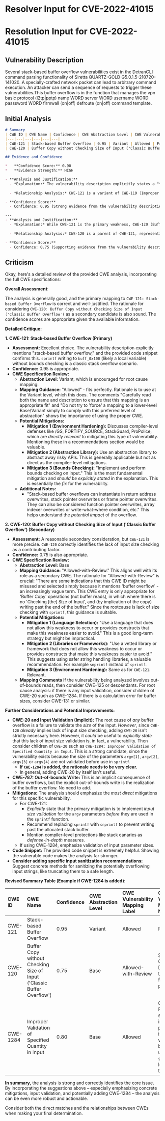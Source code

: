 # Resolver Input for CVE-2022-41015

# Resolution Input for CVE-2022-41015

## Vulnerability Description
Several stack-based buffer overflow vulnerabilities exist in the DetranCLI command parsing functionality of Siretta QUARTZ-GOLD G5.0.1.5-210720-141020. A specially-crafted network packet can lead to arbitrary command execution. An attacker can send a sequence of requests to trigger these vulnerabilities.This buffer overflow is in the function that manages the vpn basic protocol (l2tp|pptp) name WORD server WORD username WORD passsword WORD firmwall (on|off) defroute (on|off) command template.

## Initial Analysis
```markdown
# Summary
| CWE ID | CWE Name | Confidence | CWE Abstraction Level | CWE Vulnerability Mapping Label | CWE-Vulnerability Mapping Notes |
|---|---|---|---|---|---|
| CWE-121 | Stack-based Buffer Overflow | 0.95 | Variant | Allowed | Primary CWE |
| CWE-120 | Buffer Copy without Checking Size of Input ('Classic Buffer Overflow') | 0.75 | Base | Allowed-with-Review | Secondary Candidate |

## Evidence and Confidence

*   **Confidence Score:** 0.90
*   **Evidence Strength:** HIGH

- **Analysis and Justification:**  
  - *Explanation:* The vulnerability description explicitly states a "**stack-based buffer overflow**" exists within the DetranCLI command parsing functionality. The CVE reference summary further details that the `sprintf` function writes to a stack buffer without proper bounds checking. This aligns directly with the definition of CWE-121 (Stack-based Buffer Overflow), which is a variant of buffer overflow where the buffer being overwritten is allocated on the stack. The use of `sprintf` without input size validation is the **rootcause**, causing the **stack-based buffer overflow**. Given the specific mention of stack allocation, CWE-121 is a more precise mapping than its parent, CWE-120. The MITRE mapping guidance allows CWE-121.
  
  - *Relationship Analysis:* CWE-121 is a variant of CWE-119 (Improper Restriction of Operations within the Bounds of a Memory Buffer) and a more specific type of CWE-120 (Buffer Copy without Checking Size of Input). Selecting CWE-121 provides a more granular description of the vulnerability's location (stack) compared to the more general CWE-120.

- **Confidence Score:**  
  - Confidence: 0.95 (Strong evidence from the vulnerability description and CVE reference materials pointing specifically to a stack-based buffer overflow.)

---
- **Analysis and Justification:**  
  - *Explanation:* While CWE-121 is the primary weakness, CWE-120 (Buffer Copy without Checking Size of Input) is also a relevant consideration as it describes the fundamental problem of copying data without checking the input size, which is a contributing factor to the stack overflow. The CVE reference summary explicitly mentions that the `sprintf` function is used to format command parameters without proper bounds checking. However, since the buffer is located on the stack, and that is clearly stated, CWE-121 is more specific. The MITRE mapping guidance states CWE-120 is ALLOWED-WITH-REVIEW and should be used when there is no checking of input size.
  
  - *Relationship Analysis:* CWE-120 is a parent of CWE-121, representing the more general class of buffer overflows due to unchecked input sizes. Because the overflow occurs on the stack, we prioritize the more specific CWE-121.

- **Confidence Score:**  
  - Confidence: 0.75 (Supporting evidence from the vulnerability description and CVE reference materials but less direct than the evidence for CWE-121.)
```

## Criticism
Okay, here's a detailed review of the provided CWE analysis, incorporating the full CWE specifications:

**Overall Assessment:**

The analysis is generally good, and the primary mapping to `CWE-121: Stack-based Buffer Overflow` is correct and well-justified. The rationale for considering `CWE-120: Buffer Copy without Checking Size of Input ('Classic Buffer Overflow')` as a secondary candidate is also sound. The confidence scores are appropriate given the available information.

**Detailed Critique:**

**1. CWE-121: Stack-based Buffer Overflow (Primary)**

*   **Assessment:** Excellent choice. The vulnerability description explicitly mentions "stack-based buffer overflow," and the provided code snippet confirms this. `sprintf` writing to `buff_0x100` (likely a local variable) without bounds checking is a classic stack overflow scenario.
*   **Confidence:** 0.95 is appropriate.
*   **CWE Specification Review:**
    *   **Abstraction Level:**  Variant, which is encouraged for root cause mapping.
    *   **Mapping Guidance:**  "Allowed" - fits perfectly.  Rationale is to use at the Variant level, which this does. The comments "Carefully read both the name and description to ensure that this mapping is an appropriate fit" and "Do not try to 'force' a mapping to a lower-level Base/Variant simply to comply with this preferred level of abstraction" shows the importance of using the proper CWE.
    *   **Potential Mitigations:**
        *   **Mitigation 1 (Environment Hardening):** Discusses compiler-level defenses like /GS, FORTIFY_SOURCE, StackGuard, ProPolice, which are *directly relevant* to mitigating this type of vulnerability. Mentioning these in a recommendations section would be valuable.
        *   **Mitigation 2 (Abstraction Library):**  Use an abstraction library to abstract away risky APIs.  This is generally applicable but not as direct as the compiler-level mitigations.
        *   **Mitigation 3 (Bounds Checking):** "Implement and perform bounds checking on input." This is the most fundamental mitigation and *should be explicitly stated* in the explanation.  This is essentially the *fix* for the vulnerability.
    *   **Additional Notes:**
        *   "Stack-based buffer overflows can instantiate in return address overwrites, stack pointer overwrites or frame pointer overwrites. They can also be considered function pointer overwrites, array indexer overwrites or write-what-where condition, etc." This helps understand the *potential impact* of the overflow.

**2. CWE-120: Buffer Copy without Checking Size of Input ('Classic Buffer Overflow') (Secondary)**

*   **Assessment:** A reasonable secondary consideration, but `CWE-121` is more precise.  `CWE-120` correctly identifies the lack of input size checking as a contributing factor.
*   **Confidence:** 0.75 is also appropriate.
*   **CWE Specification Review:**
    *   **Abstraction Level:** Base
    *   **Mapping Guidance:** "Allowed-with-Review." This aligns well with its role as a secondary CWE. The rationale for "Allowed-with-Review" is crucial: "There are some indications that this CWE ID might be misused and selected simply because it mentions 'buffer overflow' - an increasingly vague term. This CWE entry is only appropriate for 'Buffer Copy' operations (not buffer reads), in which where there is no 'Checking [the] Size of Input', and (by implication of the copy) writing past the end of the buffer." Since the rootcause is lack of size checking with `sprintf`, this guidance is suitable.
    *   **Potential Mitigations:**
        *   **Mitigation 1 (Language Selection):** "Use a language that does not allow this weakness to occur or provides constructs that make this weakness easier to avoid." This is a good long-term strategy but might be impractical.
        *   **Mitigation 2 (Libraries or Frameworks):** "Use a vetted library or framework that does not allow this weakness to occur or provides constructs that make this weakness easier to avoid." This suggests using safer string handling libraries, a valuable recommendation. For example `snprintf` instead of `sprintf`.
        *   **Mitigation 3 (Environment Hardening):** Same as for `CWE-121`. Relevant.
    *   **Mapping Comments** If the vulnerability being analyzed involves out-of-bounds reads, then consider CWE-125 or descendants. For root cause analysis: if there is any input validation, consider children of CWE-20 such as CWE-1284. If there is a calculation error for buffer sizes, consider CWE-131 or similar.

**Further Considerations and Potential Improvements:**

*   **CWE-20 and Input Validation (Implicit):** The root cause of *any* buffer overflow is a failure to validate the *size* of the input. *However*, since `CWE-120` *already* implies lack of input size checking, adding `CWE-20` isn't strictly necessary here. However, it *could* be useful to *explicitly state* that this lack of input size validation is, in fact, a vulnerability.  Then consider children of `CWE-20` such as `CWE-1284: Improper Validation of Specified Quantity in Input`. This is a *strong* candidate, since the vulnerability exists because the size of the parameters `argv[1]`, `argv[2]`, `argv[3]` or `argv[4]` are not validated before use in `sprintf`.
    *   **If `CWE-1284` is added, the rationale needs to be very clear.**
    *   In general, adding CWE-20 by itself isn't useful.
*   **CWE-787: Out-of-bounds Write:** This is an implicit consequence of buffer overflows, but the explicit out-of-bounds write is the realization of the buffer overflow. No need to add.
*   **Mitigations:** The analysis should emphasize the *most direct* mitigations for this specific vulnerability.
    *   For CWE-121:
        *   *Explicitly* state that the primary mitigation is to implement *input size validation* for the `argv` parameters *before* they are used in the `sprintf` function.
        *   Recommend replacing `sprintf` with `snprintf` to prevent writing past the allocated stack buffer.
        *   Mention compiler-level protections like stack canaries as *defense-in-depth* measures.
    *   If using CWE-1284, emphasize validation of input parameter sizes.
*   **Code Snippet:**  The provided code snippet is extremely helpful. Showing the vulnerable code makes the analysis far stronger.
*   **Consider adding specific input sanitization recommendations:** Suggest concrete methods for sanitizing the potentially overflowing input strings, like truncating them to a safe length.

**Revised Summary Table (Example if CWE-1284 is added):**

| CWE ID  | CWE Name                                                              | Confidence | CWE Abstraction Level | CWE Vulnerability Mapping Label | CWE-Vulnerability Mapping Notes                                                                                                                                                                                                        |
| :------ | :-------------------------------------------------------------------- | :--------- | :-------------------- | :------------------------------ | :------------------------------------------------------------------------------------------------------------------------------------------------------------------------------------------------------------------------------------- |
| CWE-121 | Stack-based Buffer Overflow                                           | 0.95       | Variant               | Allowed                         | Primary CWE                                                                                                                                                                                                                            |
| CWE-120 | Buffer Copy without Checking Size of Input ('Classic Buffer Overflow') | 0.75       | Base                  | Allowed-with-Review           | Secondary Candidate - Describes the fundamental problem.                                                                                                                                                                                 |
| CWE-1284 | Improper Validation of Specified Quantity in Input                    | 0.80       | Base                  | Allowed                         | Contributing Factor - The size of the input parameters is not validated before being used in `sprintf`, leading to the overflow.                                                                                                    |

**In summary,** the analysis is strong and correctly identifies the core issue. By incorporating the suggestions above – especially emphasizing concrete mitigations, input validation, and potentially adding CWE-1284 – the analysis can be even more robust and actionable.

Consider both the direct matches and the relationships between CWEs
when making your final determination.
        